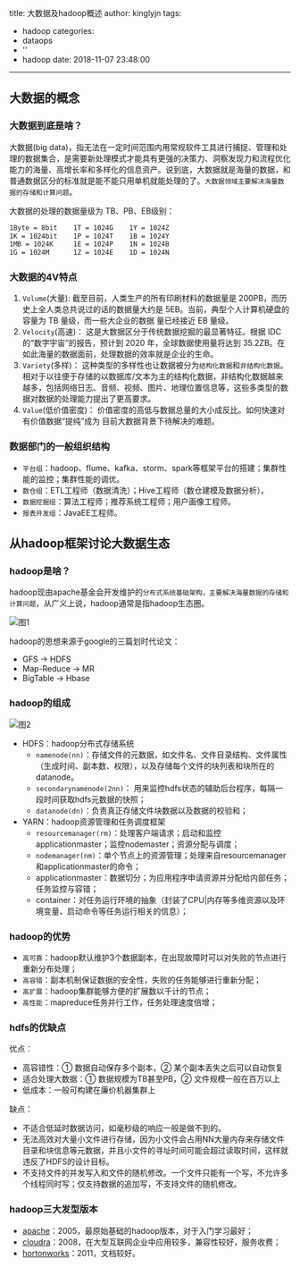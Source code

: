 title: 大数据及hadoop概述
author: kinglyjn
tags:
  - hadoop
categories:
  - dataops
  - ''
  - hadoop
date: 2018-11-07 23:48:00
---
## 大数据的概念

### 大数据到底是啥？

大数据(big data)，指无法在一定时间范围内用常规软件工具进行捕捉、管理和处理的数据集合，是需要新处理模式才能具有更强的决策力、洞察发现力和流程优化能力的海量、高增长率和多样化的信息资产。说到底，大数据就是海量的数据，和普通数据区分的标准就是能不能只用单机就能处理的了。`大数据领域主要解决海量数据的存储和计算问题`。

<!--more-->

大数据的处理的数据量级为 TB、PB、EB级别：

``` bash
1Byte = 8bit    1T = 1024G    1Y = 1024Z
1K = 1024bit    1P = 1024T    1B = 1024Y
1MB = 1024K     1E = 1024P    1N = 1024B
1G = 1024M      1Z = 1024E    1D = 1024N
```

### 大数据的4V特点

1. `Volume`(大量):
   截至目前，人类生产的所有印刷材料的数据量是 200PB，而历史上全人类总共说过的话的数据量大约是 5EB。当前，典型个人计算机硬盘的容量为 TB 量级，而一些大企业的数据 量已经接近 EB 量级。
2. `Velocity`(高速)：
   这是大数据区分于传统数据挖掘的最显著特征。根据 IDC 的“数字宇宙”的报告，预计到 2020 年，全球数据使用量将达到 35.2ZB。在如此海量的数据面前，处理数据的效率就是企业的生命。
3. `Variety`(多样)：
   这种类型的多样性也让数据被分为`结构化数据`和`非结构化数据`。相对于以往便于存储的以数据库/文本为主的结构化数据，非结构化数据越来越多，包括网络日志、音频、视频、图片、地理位置信息等，这些多类型的数据对数据的处理能力提出了更高要求。
4. `Value`(低价值密度)：
   价值密度的高低与数据总量的大小成反比。如何快速对有价值数据“提纯”成为 目前大数据背景下待解决的难题。

### 数据部门的一般组织结构

* `平台组`：hadoop、flume、kafka、storm、spark等框架平台的搭建；集群性能的监控；集群性能的调优。
* `数仓组`：ETL工程师（数据清洗）；Hive工程师（数仓建模及数据分析）。
* `数据挖掘组`：算法工程师；推荐系统工程师；用户画像工程师。
* `报表开发组`：JavaEE工程师。

## 从hadoop框架讨论大数据生态

### hadoop是啥？

hadoop现由apache基金会开发维护的`分布式系统基础架构，主要解决海量数据的存储和计算问题`，从广义上说，hadoop通常是指hadoop生态圈。

![图1](/images/pasted-17.png)

hadoop的思想来源于google的三篇划时代论文：

* GFS -> HDFS
* Map-Reduce -> MR
* BigTable -> Hbase

### hadoop的组成

![图2](/images/pasted-18.png)

* HDFS：hadoop分布式存储系统
  * `namenode(nn)`：存储文件的元数据，如文件名、文件目录结构、文件属性（生成时间、副本数、权限），以及存储每个文件的块列表和块所在的datanode。
  * `secondarynamenode(2nn)`： 用来监控hdfs状态的辅助后台程序，每隔一段时间获取hdfs元数据的快照；
  * `datanode(dn)`：负责真正存储文件块数据以及数据的校验和；
* YARN：hadoop资源管理和任务调度框架
  * `resourcemanager(rm)`：处理客户端请求；启动和监控applicationmaster；监控nodemaster；资源分配与调度；
  * `nodemanager(nm)`：单个节点上的资源管理；处理来自resourcemanager和applicationmaster的命令；
  * applicationmaster：数据切分；为应用程序申请资源并分配给内部任务；任务监控与容错；
  * container：对任务运行环境的抽象（封装了CPU|内存等多维资源以及环境变量、启动命令等任务运行相关的信息）；


### hadoop的优势

* `高可靠`：hadoop默认维护3个数据副本，在出现故障时可以对失败的节点进行重新分布处理；
* `高容错`：副本机制保证数据的安全性，失败的任务能够进行重新分配；
* `高扩展`：hadoop集群能够方便的扩展数以千计的节点；
* `高性能`：mapreduce任务并行工作，任务处理速度倍增；

### hdfs的优缺点

优点：

* 高容错性：① 数据自动保存多个副本，② 某个副本丢失之后可以自动恢复
* 适合处理大数据：① 数据规模为TB甚至PB，② 文件规模一般在百万以上
* 低成本：一般可构建在廉价机器集群上

缺点：

* 不适合低延时数据访问，如毫秒级的响应一般是做不到的。
* 无法高效对大量小文件进行存储，因为小文件会占用NN大量内存来存储文件目录和块信息等元数据，并且小文件的寻址时间可能会超过读取时间，这样就违反了HDFS的设计目标。
* 不支持文件的并发写入和文件的随机修改。一个文件只能有一个写，不允许多个线程同时写；仅支持数据的追加写，不支持文件的随机修改。


### hadoop三大发型版本

* [apache](http://hadoop.apache.org/)：2005，最原始基础的hadoop版本，对于入门学习最好；
* [cloudra](https://www.cloudera.com/)：2008，在大型互联网企业中应用较多，兼容性较好，服务收费；
* [hortonworks](https://docs.hortonworks.com/)：2011，文档较好。

